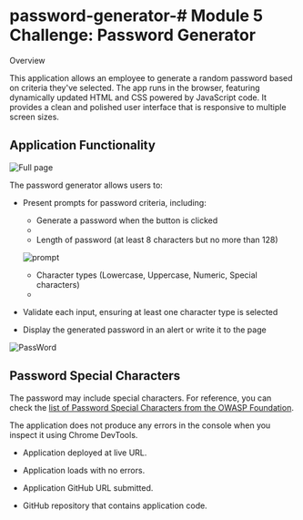 # password-generator-# Module 5 Challenge: Password Generator
Overview

This application allows an employee to generate a random password based on criteria they've selected. The app runs in the browser, featuring dynamically updated HTML and CSS powered by JavaScript code. It provides a clean and polished user interface that is responsive to multiple screen sizes.

## Application Functionality


![Full page ](https://github.com/Medj41/password-generator-/assets/127996990/07618cc4-5ac3-4d8a-aef2-105255f450f4)

The password generator allows users to:
- Present prompts for password criteria, including:
  - Generate a password when the button is clicked
  - 
  - Length of password (at least 8 characters but no more than 128)
 
   ![prompt](https://github.com/Medj41/password-generator-/assets/127996990/48e8fe51-72b7-41ec-95fe-79bb47a77bec)

  - Character types (Lowercase, Uppercase, Numeric, Special characters)
  - 
- Validate each input, ensuring at least one character type is selected
- Display the generated password in an alert or write it to the page

![PassWord](https://github.com/Medj41/password-generator-/assets/127996990/ef60ff55-c56d-408e-ae45-956712a73ad1)

## Password Special Characters

The password may include special characters. For reference, you can check the [list of Password Special Characters from the OWASP Foundation](https://www.owasp.org/index.php/Password_special_characters).

 The application does not produce any errors in the console when you inspect it using Chrome DevTools.


* Application deployed at live URL.

* Application loads with no errors.

* Application GitHub URL submitted.

* GitHub repository that contains application code.




